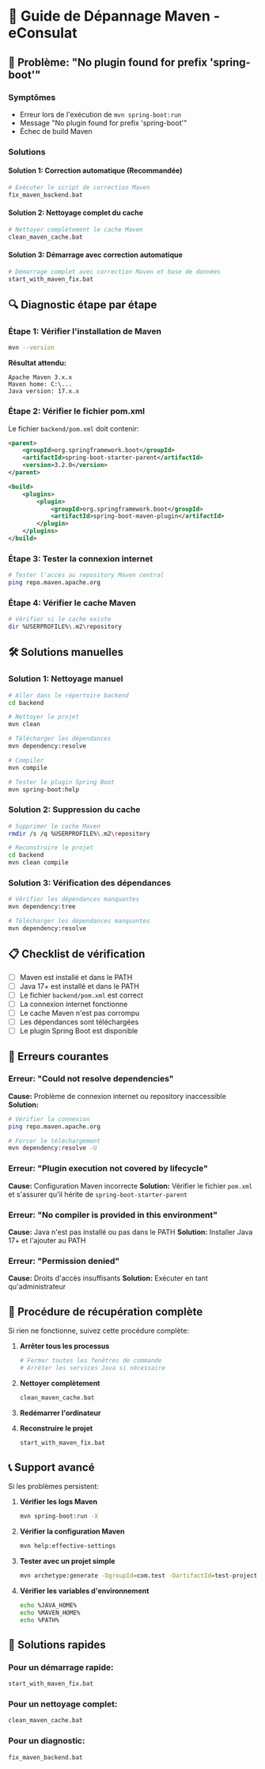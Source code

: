 # 🔧 Guide de Dépannage Maven - eConsulat

## 🚨 Problème: "No plugin found for prefix 'spring-boot'"

### Symptômes

- Erreur lors de l'exécution de `mvn spring-boot:run`
- Message "No plugin found for prefix 'spring-boot'"
- Échec de build Maven

### Solutions

#### Solution 1: Correction automatique (Recommandée)

```bash
# Exécuter le script de correction Maven
fix_maven_backend.bat
```

#### Solution 2: Nettoyage complet du cache

```bash
# Nettoyer complètement le cache Maven
clean_maven_cache.bat
```

#### Solution 3: Démarrage avec correction automatique

```bash
# Démarrage complet avec correction Maven et base de données
start_with_maven_fix.bat
```

## 🔍 Diagnostic étape par étape

### Étape 1: Vérifier l'installation de Maven

```bash
mvn --version
```

**Résultat attendu:**

```
Apache Maven 3.x.x
Maven home: C:\...
Java version: 17.x.x
```

### Étape 2: Vérifier le fichier pom.xml

Le fichier `backend/pom.xml` doit contenir:

```xml
<parent>
    <groupId>org.springframework.boot</groupId>
    <artifactId>spring-boot-starter-parent</artifactId>
    <version>3.2.0</version>
</parent>

<build>
    <plugins>
        <plugin>
            <groupId>org.springframework.boot</groupId>
            <artifactId>spring-boot-maven-plugin</artifactId>
        </plugin>
    </plugins>
</build>
```

### Étape 3: Tester la connexion internet

```bash
# Tester l'accès au repository Maven central
ping repo.maven.apache.org
```

### Étape 4: Vérifier le cache Maven

```bash
# Vérifier si le cache existe
dir %USERPROFILE%\.m2\repository
```

## 🛠️ Solutions manuelles

### Solution 1: Nettoyage manuel

```bash
# Aller dans le répertoire backend
cd backend

# Nettoyer le projet
mvn clean

# Télécharger les dépendances
mvn dependency:resolve

# Compiler
mvn compile

# Tester le plugin Spring Boot
mvn spring-boot:help
```

### Solution 2: Suppression du cache

```bash
# Supprimer le cache Maven
rmdir /s /q %USERPROFILE%\.m2\repository

# Reconstruire le projet
cd backend
mvn clean compile
```

### Solution 3: Vérification des dépendances

```bash
# Vérifier les dépendances manquantes
mvn dependency:tree

# Télécharger les dépendances manquantes
mvn dependency:resolve
```

## 📋 Checklist de vérification

- [ ] Maven est installé et dans le PATH
- [ ] Java 17+ est installé et dans le PATH
- [ ] Le fichier `backend/pom.xml` est correct
- [ ] La connexion internet fonctionne
- [ ] Le cache Maven n'est pas corrompu
- [ ] Les dépendances sont téléchargées
- [ ] Le plugin Spring Boot est disponible

## 🐛 Erreurs courantes

### Erreur: "Could not resolve dependencies"

**Cause:** Problème de connexion internet ou repository inaccessible
**Solution:**

```bash
# Vérifier la connexion
ping repo.maven.apache.org

# Forcer le téléchargement
mvn dependency:resolve -U
```

### Erreur: "Plugin execution not covered by lifecycle"

**Cause:** Configuration Maven incorrecte
**Solution:** Vérifier le fichier `pom.xml` et s'assurer qu'il hérite de `spring-boot-starter-parent`

### Erreur: "No compiler is provided in this environment"

**Cause:** Java n'est pas installé ou pas dans le PATH
**Solution:** Installer Java 17+ et l'ajouter au PATH

### Erreur: "Permission denied"

**Cause:** Droits d'accès insuffisants
**Solution:** Exécuter en tant qu'administrateur

## 🔄 Procédure de récupération complète

Si rien ne fonctionne, suivez cette procédure complète:

1. **Arrêter tous les processus**

   ```bash
   # Fermer toutes les fenêtres de commande
   # Arrêter les services Java si nécessaire
   ```

2. **Nettoyer complètement**

   ```bash
   clean_maven_cache.bat
   ```

3. **Redémarrer l'ordinateur**

4. **Reconstruire le projet**
   ```bash
   start_with_maven_fix.bat
   ```

## 📞 Support avancé

Si les problèmes persistent:

1. **Vérifier les logs Maven**

   ```bash
   mvn spring-boot:run -X
   ```

2. **Vérifier la configuration Maven**

   ```bash
   mvn help:effective-settings
   ```

3. **Tester avec un projet simple**

   ```bash
   mvn archetype:generate -DgroupId=com.test -DartifactId=test-project
   ```

4. **Vérifier les variables d'environnement**
   ```bash
   echo %JAVA_HOME%
   echo %MAVEN_HOME%
   echo %PATH%
   ```

## 🎯 Solutions rapides

### Pour un démarrage rapide:

```bash
start_with_maven_fix.bat
```

### Pour un nettoyage complet:

```bash
clean_maven_cache.bat
```

### Pour un diagnostic:

```bash
fix_maven_backend.bat
```
